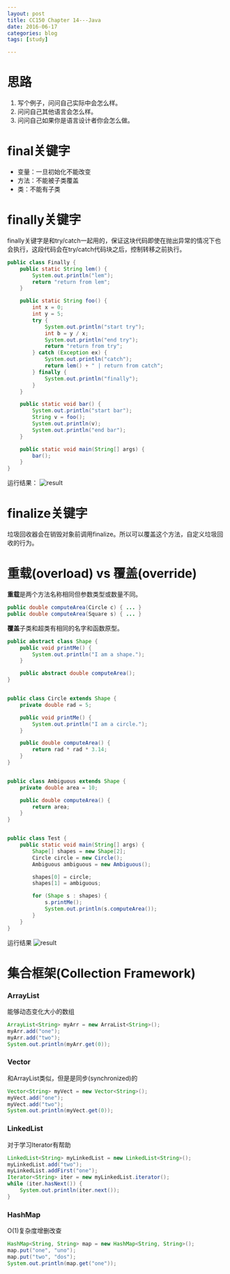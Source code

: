 ```yaml
---
layout: post
title: CC150 Chapter 14---Java
date: 2016-06-17
categories: blog
tags: [study]

---
```


# 思路

1. 写个例子，问问自己实际中会怎么样。
2. 问问自己其他语言会怎么样。
3. 问问自己如果你是语言设计者你会怎么做。

# final关键字

* 变量：一旦初始化不能改变
* 方法：不能被子类覆盖
* 类：不能有子类

# finally关键字

finally关键字是和try/catch一起用的，保证这块代码即使在抛出异常的情况下也会执行，这段代码会在try/catch代码块之后，控制转移之前执行。

```java
public class Finally {
    public static String lem() {
        System.out.println("lem");
        return "return from lem";
    }

    public static String foo() {
        int x = 0;
        int y = 5;
        try {
            System.out.println("start try");
            int b = y / x;
            System.out.println("end try");
            return "return from try";
        } catch (Exception ex) {
            System.out.println("catch");
            return lem() + " | return from catch";
        } finally {
            System.out.println("finally");
        }
    }

    public static void bar() {
        System.out.println("start bar");
        String v = foo();
        System.out.println(v);
        System.out.println("end bar");
    }

    public static void main(String[] args) {
        bar();
    }
}
```
运行结果：
![result](https://lisencn11.github.io/img/CC14_Java_finally.png)

# finalize关键字

垃圾回收器会在销毁对象前调用finalize。所以可以覆盖这个方法，自定义垃圾回收的行为。

# 重载(overload) vs 覆盖(override)

**重载**是两个方法名称相同但参数类型或数量不同。

```java
public double computeArea(Circle c) { ... }
public double computeArea(Square s) { ... }
```

**覆盖**子类和超类有相同的名字和函数原型。

```java
public abstract class Shape {
    public void printMe() {
        System.out.println("I am a shape.");
    }

    public abstract double computeArea();
}


public class Circle extends Shape {
    private double rad = 5;

    public void printMe() {
        System.out.println("I am a circle.");
    }

    public double computeArea() {
        return rad * rad * 3.14;
    }
}


public class Ambiguous extends Shape {
    private double area = 10;

    public double computeArea() {
        return area;
    }
}


public class Test {
    public static void main(String[] args) {
        Shape[] shapes = new Shape[2];
        Circle circle = new Circle();
        Ambiguous ambiguous = new Ambiguous();

        shapes[0] = circle;
        shapes[1] = ambiguous;

        for (Shape s : shapes) {
            s.printMe();
            System.out.println(s.computeArea());
        }
    }
}
```
运行结果
![result](https://lisencn11.github.io/img/CC14_Java_OverloadvsOverride.png)

# 集合框架(Collection Framework)

### ArrayList

能够动态变化大小的数组

```java
ArrayList<String> myArr = new ArraList<String>();
myArr.add("one");
myArr.add("two");
System.out.println(myArr.get(0));
```

### Vector

和ArrayList类似，但是是同步(synchronized)的

```java
Vector<String> myVect = new Vector<String>();
myVect.add("one");
myVect.add("two");
System.out.println(myVect.get(0));
```

### LinkedList

对于学习Iterator有帮助

```java
LinkedList<String> myLinkedList = new LinkedList<String>();
myLinkedList.add("two");
myLinkedList.addFirst("one");
Iterator<String> iter = new myLinkedList.iterator();
while (iter.hasNext()) {
    System.out.println(iter.next());
}
```

### HashMap

O(1)复杂度增删改查

```java
HashMap<String, String> map = new HashMap<String, String>();
map.put("one", "uno");
map.put("two", "dos");
System.out.println(map.get("one"));
```
